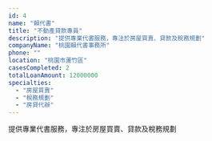 ```yaml
---
id: 4
name: "賴代書"
title: "不動產貸款專員"
description: "提供專業代書服務，專注於房屋買賣、貸款及稅務規劃"
companyName: "桃園賴代書事務所"
phone: ""
location: "桃園市蘆竹區"
casesCompleted: 2
totalLoanAmount: 12000000
specialties:
  - "房屋買賣"
  - "稅務規劃"
  - "房貸代辦"
---
```


提供專業代書服務，專注於房屋買賣、貸款及稅務規劃